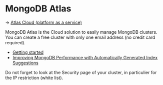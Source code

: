 # MongoDB Atlas

→ [Atlas Cloud (platform as a service)](https://cloud.mongodb.com/)

MongoDB Atlas is the Cloud solution to easily manage MongoDB clusters. You can create a free cluster with only one email address (no credit card required).

* [Getting started](https://docs.atlas.mongodb.com/getting-started/)
* [Improving MongoDB Performance with Automatically Generated Index Suggestions](https://www.mongodb.com/blog/post/improving-mongodb-performance-with-automatically-generated-index-suggestions)

Do not forget to look at the Security page of your cluster, in particulier for the IP restriction (white list).
